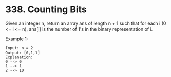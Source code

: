 # 338. Counting Bits
Given an integer n, return an array ans of length n + 1 such that for each i (0 <= i <= n), ans[i] is the number of 1's in the binary representation of i.

Example 1:
```
Input: n = 2
Output: [0,1,1]
Explanation:
0 --> 0
1 --> 1
2 --> 10
```
